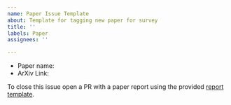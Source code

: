 ```yaml
---
name: Paper Issue Template
about: Template for tagging new paper for survey
title: ''
labels: Paper
assignees: ''

---
```


- Paper name: 
- ArXiv Link:


To close this issue open a PR with a paper report using the provided [report template](https://github.com/Dahoas/QDSyntheticData/blob/main/papers/paper_example.md).
